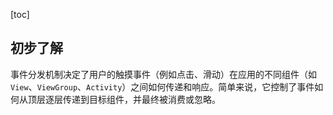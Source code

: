 [toc]

## 初步了解

事件分发机制决定了用户的触摸事件（例如点击、滑动）在应用的不同组件（如 `View`、`ViewGroup`、`Activity`）之间如何传递和响应。简单来说，它控制了事件如何从顶层逐层传递到目标组件，并最终被消费或忽略。

